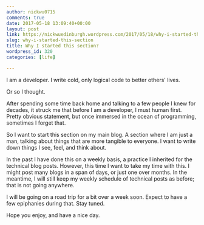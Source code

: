 ```yaml
---
author: nickwu0715
comments: true
date: 2017-05-18 13:09:40+00:00
layout: post
link: https://nickwuedinburgh.wordpress.com/2017/05/18/why-i-started-this-section/
slug: why-i-started-this-section
title: Why I started this section?
wordpress_id: 320
categories: [life]

---
```


I am a developer. I write cold, only logical code to better others' lives.

Or so I thought.

After spending some time back home and talking to a few people I knew for decades, it struck me that before I am a developer, I must human first. Pretty obvious statement, but once immersed in the ocean of programming, sometimes I forget that.

So I want to start this section on my main blog. A section where I am just a man, talking about things that are more tangible to everyone. I want to write down things I see, feel, and think about.

In the past I have done this on a weekly basis, a practice I inherited for the technical blog posts. However, this time I want to take my time with this. I might post many blogs in a span of days, or just one over months. In the meantime, I will still keep my weekly schedule of technical posts as before; that is not going anywhere.

I will be going on a road trip for a bit over a week soon. Expect to have a few epiphanies during that. Stay tuned.

Hope you enjoy, and have a nice day.
